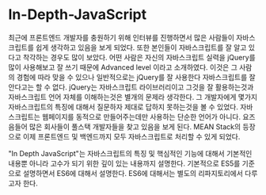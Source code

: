 # In-Depth-JavaScript
최근에 프론트엔드 개발자를 충원하기 위해 인터뷰를 진행하면서 많은 사람들이 자바스크립트를 쉽게 생각하고 있음을 보게 되었다. 또한 본인들이 자바스크립트를 잘 알고 있다고 착각하는 경우도 많이 보았다. 어떤 사람은 자신의 자바스크립트 실력을 jQuery를 많이 사용해보고 잘 쓰기 때문에 Advanced level 이라고 소개하였다. 이것은 그 사람의 경험에 따라 맞을 수 있으나 일반적으로는 jQuery를 잘 사용한다 자바스크립트를 잘 안다고는 할 수 없다. jQuery는 자바스크립트 라이브러리이고 그것을 잘 활용하는것과 자바스크립트 언어 자체를 이해하는것은 별개의 문제라 생각한다. 그 개발자에게 몇가지 자바스크립트의 특징에 대해서 질문하자 제대로 답하지 못하는것을 볼 수 있었다. 자바스크립트는 웹페이지를 동적으로 만들어주는데만 사용하는 단순한 언어가 아니다. 요즈음들어 많은 회사들이 풀스택 개발자들을 찾고 있음을 보게 된다. MEAN Stack의 등장으로 이제 프론트엔드 및 백엔드까지 모두 자바스크립트로 처리할 수 있게 되었다.

"In Depth JavaScript"는 자바스크립트의 특징 및 핵심적인 기능에 대해서 기본적인 내용뿐 아니라 고수가 되기 위한 깊이 있는 내용까지 설명한다. 기본적으로 ES5를 기준으로 설명하면서 ES6에 대해서 설명한다. ES6에 대해서는 별도의 리파지토리에서 다루고자 한다.
